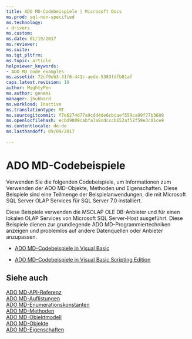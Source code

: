 ```yaml
---
title: ADO MD-Codebeispiele | Microsoft Docs
ms.prod: sql-non-specified
ms.technology:
- drivers
ms.custom: 
ms.date: 01/19/2017
ms.reviewer: 
ms.suite: 
ms.tgt_pltfrm: 
ms.topic: article
helpviewer_keywords:
- ADO MD code examples
ms.assetid: 72cf9eb3-31f6-441c-aede-5383fdfb81af
caps.latest.revision: 10
author: MightyPen
ms.author: genemi
manager: jhubbard
ms.workload: Inactive
ms.translationtype: MT
ms.sourcegitcommit: f7e6274d77a9cdd4de6cbcaef559ca99f77b3608
ms.openlocfilehash: ecbd9009cabfa7a9cdcccb152af52f59e3c01ce9
ms.contentlocale: de-de
ms.lasthandoff: 09/09/2017

---
```

# <a name="ado-md-code-examples"></a>ADO MD-Codebeispiele
Verwenden Sie die folgenden Codebeispiele, um Informationen zum Verwenden der ADO MD-Objekte, Methoden und Eigenschaften. Diese Beispiele sind eine Teilmenge der Beispielanwendungen, die mit Microsoft SQL Server OLAP Services für SQL Server 7.0 installiert.  
  
 Diese Beispiele verwenden die MSOLAP OLE DB-Anbieter und für einen lokalen OLAP Services von Microsoft SQL Server-Host ausgeführt. Diese Beispiele dienen zur grundlegende ADO MD-Programmiertechniken anzeigen und problemlos auf andere Datenquellen oder Anbieter anzupassen.  
  
-   [ADO MD-Codebeispiele in Visual Basic](../../../ado/reference/ado-md-api/ado-md-code-examples-in-visual-basic.md)  
  
-   [ADO MD-Codebeispiele in Visual Basic Scripting Edition](../../../ado/reference/ado-md-api/ado-md-code-examples-in-visual-basic-scripting-edition.md)  
  
## <a name="see-also"></a>Siehe auch  
 [ADO MD-API-Referenz](../../../ado/reference/ado-md-api/ado-md-api-reference.md)   
 [ADO MD-Auflistungen](../../../ado/reference/ado-md-api/ado-md-collections.md)   
 [ADO MD-Enumerationskonstanten](../../../ado/reference/ado-md-api/ado-md-enumerated-constants.md)   
 [ADO MD-Methoden](../../../ado/reference/ado-md-api/ado-md-methods.md)   
 [ADO MD-Objektmodell](../../../ado/reference/ado-md-api/ado-md-object-model.md)   
 [ADO MD-Objekte](../../../ado/reference/ado-md-api/ado-md-objects.md)   
 [ADO MD-Eigenschaften](../../../ado/reference/ado-md-api/ado-md-properties.md)


